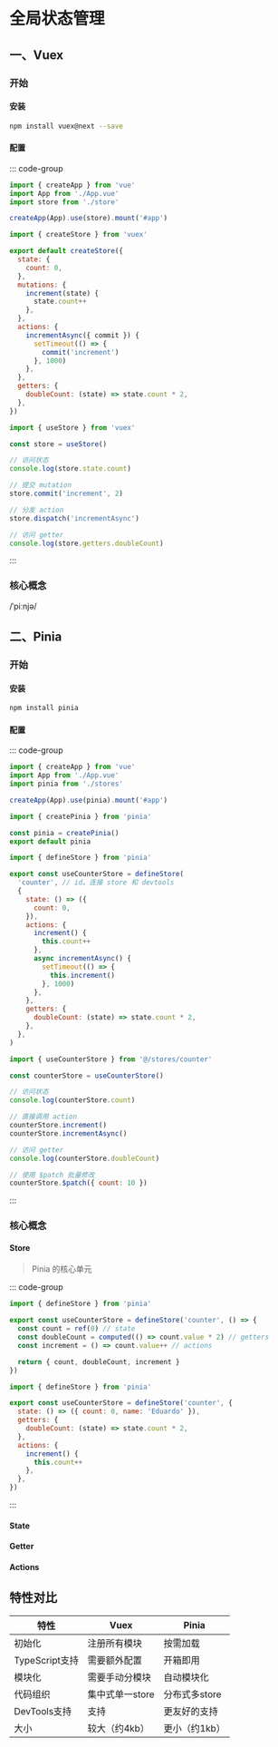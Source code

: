 # 全局状态管理

## 一、Vuex

### 开始

#### 安装

```bash [安装]
npm install vuex@next --save
```

#### 配置

::: code-group

```js [main.js]
import { createApp } from 'vue'
import App from './App.vue'
import store from './store'

createApp(App).use(store).mount('#app')
```

```jsx [store/GET.js]
import { createStore } from 'vuex'

export default createStore({
  state: {
    count: 0,
  },
  mutations: {
    increment(state) {
      state.count++
    },
  },
  actions: {
    incrementAsync({ commit }) {
      setTimeout(() => {
        commit('increment')
      }, 1000)
    },
  },
  getters: {
    doubleCount: (state) => state.count * 2,
  },
})
```

```jsx [使用]
import { useStore } from 'vuex'

const store = useStore()

// 访问状态
console.log(store.state.count)

// 提交 mutation
store.commit('increment', 2)

// 分发 action
store.dispatch('incrementAsync')

// 访问 getter
console.log(store.getters.doubleCount)
```

:::

### 核心概念

/ˈpiːnjə/

## 二、Pinia

### 开始

#### 安装

```bash [安装]
npm install pinia
```

#### 配置

::: code-group

```js [main.js]
import { createApp } from 'vue'
import App from './App.vue'
import pinia from './stores'

createApp(App).use(pinia).mount('#app')
```

```js [stores/GET.js]
import { createPinia } from 'pinia'

const pinia = createPinia()
export default pinia
```

```js [stores/counter.js]
import { defineStore } from 'pinia'

export const useCounterStore = defineStore(
  'counter', // id。连接 store 和 devtools
  {
    state: () => ({
      count: 0,
    }),
    actions: {
      increment() {
        this.count++
      },
      async incrementAsync() {
        setTimeout(() => {
          this.increment()
        }, 1000)
      },
    },
    getters: {
      doubleCount: (state) => state.count * 2,
    },
  },
)
```

```jsx [使用]
import { useCounterStore } from '@/stores/counter'

const counterStore = useCounterStore()

// 访问状态
console.log(counterStore.count)

// 直接调用 action
counterStore.increment()
counterStore.incrementAsync()

// 访问 getter
console.log(counterStore.doubleCount)

// 使用 $patch 批量修改
counterStore.$patch({ count: 10 })
```

:::

### 核心概念

#### Store

> Pinia 的核心单元

::: code-group

```js [组合式]
import { defineStore } from 'pinia'

export const useCounterStore = defineStore('counter', () => {
  const count = ref(0) // state
  const doubleCount = computed(() => count.value * 2) // getters
  const increment = () => count.value++ // actions

  return { count, doubleCount, increment }
})
```

```js [选项式]
import { defineStore } from 'pinia'

export const useCounterStore = defineStore('counter', {
  state: () => ({ count: 0, name: 'Eduardo' }),
  getters: {
    doubleCount: (state) => state.count * 2,
  },
  actions: {
    increment() {
      this.count++
    },
  },
})
```

:::

#### State

#### Getter

#### Actions

## 特性对比

| 特性           | Vuex            | Pinia         |
| -------------- | --------------- | ------------- |
| 初始化         | 注册所有模块    | 按需加载      |
| TypeScript支持 | 需要额外配置    | 开箱即用      |
| 模块化         | 需要手动分模块  | 自动模块化    |
| 代码组织       | 集中式单一store | 分布式多store |
| DevTools支持   | 支持            | 更友好的支持  |
| 大小           | 较大（约4kb）   | 更小（约1kb） |
